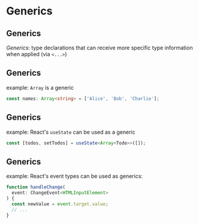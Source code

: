 # Generics

## Generics

_Generics_: type declarations that can receive more specific type information when applied (via `<...>`)

## Generics

example: `Array` is a generic

```ts
const names: Array<string> = ['Alice', 'Bob', 'Charlie'];
```

## Generics

example: React's `useState` can be used as a generic

```ts
const [todos, setTodos] = useState<Array<Todo>>([]);
```

## Generics

example: React's event types can be used as generics:

```ts
function handleChange(
  event: ChangeEvent<HTMLInputElement>
) {
  const newValue = event.target.value;
  // ...
}
```

